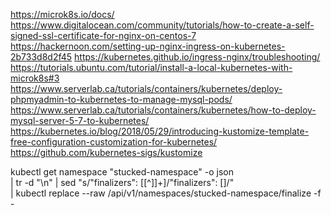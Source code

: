 https://microk8s.io/docs/
https://www.digitalocean.com/community/tutorials/how-to-create-a-self-signed-ssl-certificate-for-nginx-on-centos-7
https://hackernoon.com/setting-up-nginx-ingress-on-kubernetes-2b733d8d2f45
https://kubernetes.github.io/ingress-nginx/troubleshooting/
https://tutorials.ubuntu.com/tutorial/install-a-local-kubernetes-with-microk8s#3
https://www.serverlab.ca/tutorials/containers/kubernetes/deploy-phpmyadmin-to-kubernetes-to-manage-mysql-pods/
https://www.serverlab.ca/tutorials/containers/kubernetes/how-to-deploy-mysql-server-5-7-to-kubernetes/
https://kubernetes.io/blog/2018/05/29/introducing-kustomize-template-free-configuration-customization-for-kubernetes/
https://github.com/kubernetes-sigs/kustomize


kubectl get namespace "stucked-namespace" -o json \
            | tr -d "\n" | sed "s/\"finalizers\": \[[^]]\+\]/\"finalizers\": []/" \
            | kubectl replace --raw /api/v1/namespaces/stucked-namespace/finalize -f -